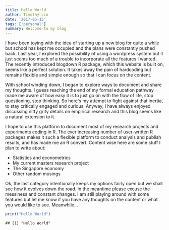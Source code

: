 ```yaml
---
title: Hello World
author: Timothy Lin
date: '2017-05-15'
tags: ['personal']
summary: Welcome to my blog
---
```


I have been toying with the idea of starting up a new blog for quite a while but school has kept me occupied and the plans were constantly pushed back. Last year, I explored the possibility of using a wordpress system but it just seems too much of a trouble to incorporate all the features I wanted. The recently introduced blogdown R package, which this website is built on, seems like a perfect solution. It takes away the pain of hardcoding but remains flexible and simple enough so that I can focus on the content.

With school winding down, I began to explore ways to document and share my thoughts. I guess reaching the end of my formal education pathway made me aware of how easy it is to just go on with the flow of life, stop questioning, stop thinking. So here's my attempt to fight against that inertia, to stay critically engaged and curious. Anyway, I have always enjoyed discussing nitty grity details on empirical research and this blog seems like a natural extension to it.

I hope to use this platform to document most of my research projects and experiments coding in R. The ever increasing number of user-written R packages makes it such a flexible platform to conduct analysis and publish results, and has made me an R convert. Content wise here are some stuff I plan to write about:

- Statistics and econometrics
- My current masters research project
- The Singapore economy
- Other random musings

Ok, the last category intentionally keeps my options fairly open but we shall see how it evolves down the road. In the meantime please excuse the messiness and constant changes. I am still playing around with some features but let me know if you have any thoughts on the content or what you would like to see. Meanwhile...

```r
print("Hello World")
```

```
## [1] "Hello World"
```
